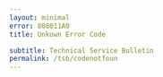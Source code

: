 ```yaml
---
layout: minimal
error: 808011A0
title: Unkown Error Code

subtitle: Technical Service Bulletin
permalink: /tsb/codenotfoun
---
```

